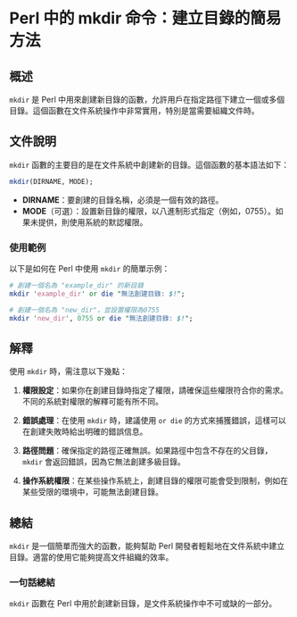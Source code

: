 <!--
Meta Description: # Perl 中的 mkdir 命令：建立目錄的簡易方法 ## 概述 `mkdir` 是 Perl 中用來創建新目錄的函數，允許用戶在指定路徑下建立一個或多個目錄。這個函數在文件系統操作中非常實用，特別是當需要組織文件時。 ## 文件說明 `mkdir` 函數的主要目的是在文件系統中創建新的目錄。這...
Meta Keywords: mkdir, perl, die, dirname, mode
-->

# Perl 中的 mkdir 命令：建立目錄的簡易方法

## 概述
`mkdir` 是 Perl 中用來創建新目錄的函數，允許用戶在指定路徑下建立一個或多個目錄。這個函數在文件系統操作中非常實用，特別是當需要組織文件時。

## 文件說明
`mkdir` 函數的主要目的是在文件系統中創建新的目錄。這個函數的基本語法如下：

```perl
mkdir(DIRNAME, MODE);
```

- **DIRNAME**：要創建的目錄名稱，必須是一個有效的路徑。
- **MODE**（可選）：設置新目錄的權限，以八進制形式指定（例如，0755）。如果未提供，則使用系統的默認權限。

### 使用範例
以下是如何在 Perl 中使用 `mkdir` 的簡單示例：

```perl
# 創建一個名為 "example_dir" 的新目錄
mkdir 'example_dir' or die "無法創建目錄: $!";

# 創建一個名為 "new_dir"，並設置權限為0755
mkdir 'new_dir', 0755 or die "無法創建目錄: $!";
```

## 解釋
使用 `mkdir` 時，需注意以下幾點：

1. **權限設定**：如果你在創建目錄時指定了權限，請確保這些權限符合你的需求。不同的系統對權限的解釋可能有所不同。
  
2. **錯誤處理**：在使用 `mkdir` 時，建議使用 `or die` 的方式來捕獲錯誤，這樣可以在創建失敗時給出明確的錯誤信息。

3. **路徑問題**：確保指定的路徑正確無誤。如果路徑中包含不存在的父目錄，`mkdir` 會返回錯誤，因為它無法創建多級目錄。

4. **操作系統權限**：在某些操作系統上，創建目錄的權限可能會受到限制，例如在某些受限的環境中，可能無法創建目錄。

## 總結
`mkdir` 是一個簡單而強大的函數，能夠幫助 Perl 開發者輕鬆地在文件系統中建立目錄。適當的使用它能夠提高文件組織的效率。

### 一句話總結
`mkdir` 函數在 Perl 中用於創建新目錄，是文件系統操作中不可或缺的一部分。
